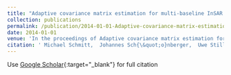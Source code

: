 ```yaml
---
title: "Adaptive covariance matrix estimation for multi-baseline InSAR data stacks"
collection: publications
permalink: /publication/2014-01-01-Adaptive-covariance-matrix-estimation-for-multi-baseline-InSAR-data-stacks
date: 2014-01-01
venue: 'In the proceedings of Adaptive covariance matrix estimation for multi-baseline InSAR data stacks'
citation: ' Michael Schmitt,  Johannes Sch{\&quot;o}nberger,  Uwe Stilla, &quot;Adaptive covariance matrix estimation for multi-baseline InSAR data stacks.&quot; In the proceedings of Adaptive covariance matrix estimation for multi-baseline InSAR data stacks, 2014.'
---
```

Use [Google Scholar](https://scholar.google.com/scholar?q=Adaptive+covariance+matrix+estimation+for+multi+baseline+InSAR+data+stacks){:target="_blank"} for full citation